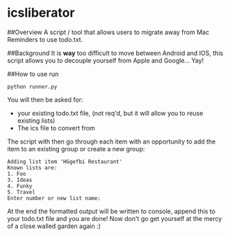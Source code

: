 # icsliberator

##Overview
A script / tool that allows users to migrate away from Mac Reminders to use todo.txt.

##Background
It is **way** too difficult to move between Android and IOS, this script allows you to decouple yourself from Apple and Google... Yay!

##How to use
run 

```
python runner.py
```

You will then be asked for:
 
* your existing todo.txt file, (not req'd, but it will allow you to reuse existing lists)
* The ics file to convert from

The script with then go through each item with an opportunity to add the item to an existing group or create a new group:

```
Adding list item 'HGgefbi Restaurant'
Known lists are:
1. Foo
3. Ideas
4. Funky
5. Travel
Enter number or new list name:
```

At the end the formatted output will be written to console, append this to your todo.txt file and you are done! Now don't go get yourself at the mercy of a close walled garden again :)